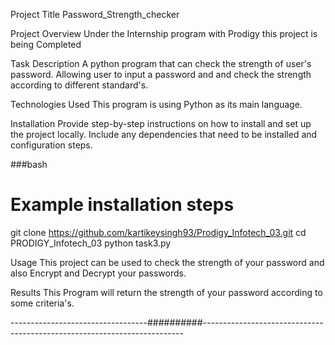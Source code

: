 Project Title
Password_Strength_checker

Project Overview
Under the Internship program with Prodigy this project is being Completed

Task Description
A python program that can check the strength of user's password. Allowing user to input a password and and check the strength according to different standard's.

Technologies Used
This program is using Python as its main language.

Installation
Provide step-by-step instructions on how to install and set up the project locally. Include any dependencies that need to be installed and configuration steps.

###bash

# Example installation steps
git clone https://github.com/kartikeysingh93/Prodigy_Infotech_03.git
cd PRODIGY_Infotech_03
python task3.py

Usage
This project can be used to check the strength of your password and also Encrypt and Decrypt your passwords.

Results
This Program will return the strength of your password according to some criteria's.

----------------------------------##########-------------------------------------------------------------------------
